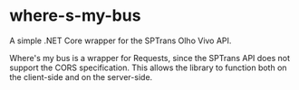 # where-s-my-bus

A simple .NET Core wrapper for the SPTrans Olho Vivo API.

Where's my bus is a wrapper for Requests, since the SPTrans API does not support the CORS specification. This allows the library to function both on the client-side and on the server-side.
